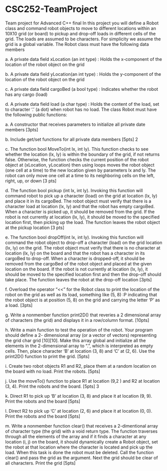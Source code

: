 # CSC252-TeamProject
Team project for Advanced C++ final
In this project you will define a Robot class and command robot objects to move to different
locations within an 10X10 grid (or board) to pickup and drop-off loads in different cells of the
grid. The loads are assumed to be characters. For simplicity we assume the grid is a global
variable. The Robot class must have the following data members


a. A private data field xLocation (an int type) : Holds the x-component of the location of
the robot object on the grid

b. A private data field yLocation(an int type) : Holds the y-component of the location of
the robot object on the grid

c. A private data field cargoBed (a bool type) : Indicates whether the robot has any cargo
(load)

d. A private data field load (a char type) : Holds the content of the load, set to character ‘.’
(a dot) when robot has no load.
The class Robot must have the following public functions:

a. A constructor that receives parameters to initialize all private date members [3pts]

b. Include get/set functions for all private data members [5pts]
2

c. The function bool MoveTo(int lx, int ly). This function checks to see whether the
location (lx, ly) is within the boundary of the grid, if not returns false. Otherwise, the
function checks the current position of the robot object at (xLocation, yLocation) then
using loops moves the robot object (one cell at a time) to the new location given by
parameters lx and ly. The robot can only move one cell at a time to its neighboring cells
on the left, right, up, or down [3 pts]

d. The function bool pickup (int lx, int ly). Invoking this function will command robot to
pick up a character (load) on the grid at location (lx, ly) and place it in its cargoBed. The
robot object must verify that there is a character load at location (lx, ly) and that the robot
has empty cargoBed. When a character is picked up, it should be removed from the grid.
If the robot is not currently at location (lx, ly), it should be moved to the specified
location first, then picking up the load. The function leaves the robot object at the pickup
location [3 pts]

e. The function bool dropOff(int lx, int ly). Invoking this function will command the robot
object to drop-off a character (load) on the grid location (lx, ly) on the grid. The robot
object must verify that there is no character at location (lx, ly) on the board and that the
robot has a character in its cargoBed to drop-off. When a character is dropped-off, it
should be removed from the cargoBed of the robot object and placed at the given
location on the board. If the robot is not currently at location (lx, ly), it should be moved
to the specified location first and then the drop-off should take place. The function leaves
the robot at the drop-off location [3pts]

f. Overload the operator “<<” for the Robot class to print the location of the robot on the
grid as well as its load, something like (5, 8) :P indicating that the robot object is at
position (5, 8) on the grid and carrying the letter ‘P’ as a load. [3pts]

g. Write a nonmember function print2D() that reveries a 2 dimensional array of characters
(the grid) and displays it in a row/column format. [10pts]

h. Write a main function to test the operation of the robot. Your program should define a 2-
dimensional array (or a vector of vectors) representing the grid char grid [10][10]. Make
this array global and initialize all the elements in the 2-dimensional array to “.”, which is
interpreted as empty cells. Then, place character ‘B’ at location (3, 8) and ‘C’ at (2, 6).
Use the print2D() function to print the grid. [5pts]

i. Create two robot objects R1 and R2, place them at a random location on the board with
no load. Print the robots. [5pts]

j. Use the moveTo() function to place R1 at location (9,2 ) and R2 at location (3, 4). Print
the robots and the board. [5pts]
3

k. Direct R1 to pick up ‘B’ at location (3, 8) and place it at location (9, 9). Print the robots
and the board [5pts]

l. Direct R2 to pick up ‘C’ at location (2, 6) and place it at location (0, 0). Print the robots
and the board [5pts]

m. Write a nonmember function clear() that receives a 2-dimentional array of character type
(the grid) with a void return type. The function traverses through all the elements of the
array and if it finds a character at any location (i, j) on the board, it should dynamically
create a Robot object, set the robot at that location where the character is located and pick
up the load. When this task is done the robot must be deleted. Call the function clear()
and pass the grid as the argument. Next the grid should be clear of all characters. Print the
grid [5pts]

